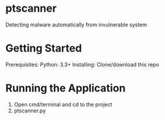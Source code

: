 # ptscanner
Detecting malware automatically from invulnerable system
# Getting Started
Prerequisites:
Python: 3.3+
Installing:
Clone/download this repo
# Running the Application
1. Open cmd/terminal and cd to the project
2. ptscanner.py 
